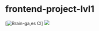 # frontend-project-lvl1
[![Brain-ga,es CI](https://github.com/NastyaSinitsyna/frontend-project-lvl1/workflows/Brain-games%20CI/badge.svg)]
<a href="https://codeclimate.com/github/NastyaSinitsyna/frontend-project-lvl1/maintainability"><img src="https://api.codeclimate.com/v1/badges/9f08646be084243f4688/maintainability" /></a>